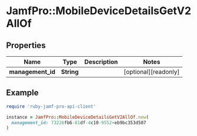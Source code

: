 # JamfPro::MobileDeviceDetailsGetV2AllOf

## Properties

| Name | Type | Description | Notes |
| ---- | ---- | ----------- | ----- |
| **management_id** | **String** |  | [optional][readonly] |

## Example

```ruby
require 'ruby-jamf-pro-api-client'

instance = JamfPro::MobileDeviceDetailsGetV2AllOf.new(
  management_id: 73226fb6-61df-4c10-9552-eb9bc353d507
)
```


